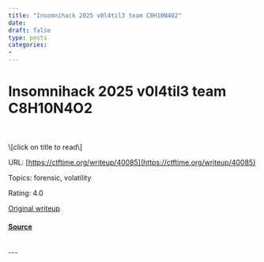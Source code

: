 ```yaml
---
title: "Insomnihack 2025 v0l4til3 team C8H10N4O2"
date: 
draft: false
type: posts
categories: 
- 
---
```

# Insomnihack 2025 v0l4til3 team C8H10N4O2

<br/>

<br/>
\[click on title to read\]

URL: [https://ctftime.org/writeup/40085](https://ctftime.org/writeup/40085)

Topics: forensic, volatility 

Rating: 4.0

[Original writeup](https://twditm.sirnef.com/writeups/insomnihack2025-v0l4til3.htm)

#### [Source](https://ctftime.org/writeup/40085)

<br/>
---
